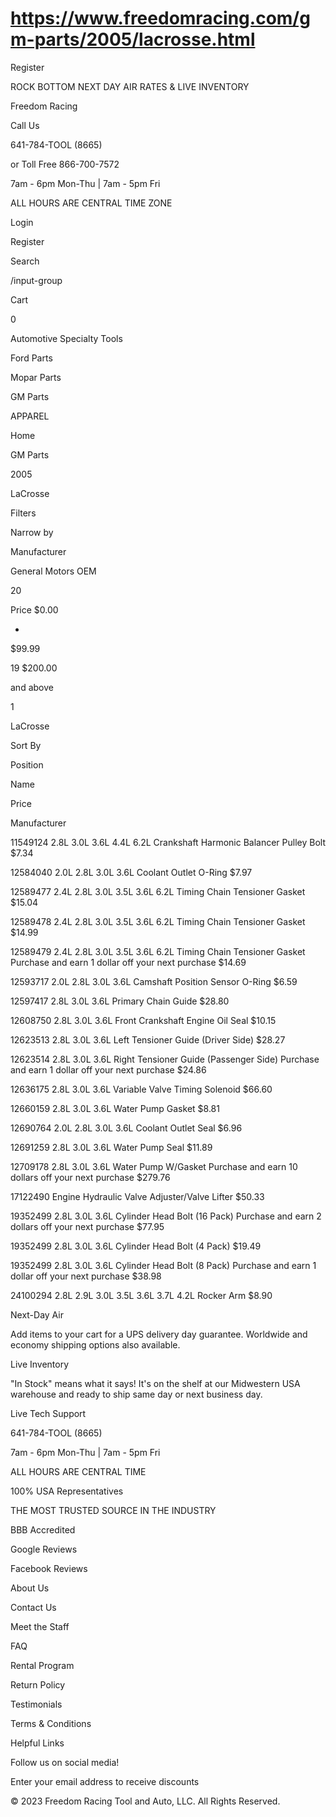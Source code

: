 # https://www.freedomracing.com/gm-parts/2005/lacrosse.html

Register

ROCK BOTTOM NEXT DAY AIR RATES & LIVE INVENTORY

Freedom Racing

Call Us

641-784-TOOL (8665)

or Toll Free 866-700-7572

7am - 6pm Mon-Thu | 7am - 5pm Fri

ALL HOURS ARE CENTRAL TIME ZONE

Login

Register

Search

/input-group

Cart

0

Automotive Specialty Tools

Ford Parts

Mopar Parts

GM Parts

APPAREL

Home

GM Parts

2005

LaCrosse

Filters

Narrow by

Manufacturer

General Motors OEM

20

Price
$0.00

-
$99.99

19
$200.00

and above

1

LaCrosse

Sort By

Position

Name

Price

Manufacturer

11549124 2.8L 3.0L 3.6L 4.4L 6.2L Crankshaft Harmonic Balancer Pulley Bolt
$7.34

12584040 2.0L 2.8L 3.0L 3.6L Coolant Outlet O-Ring
$7.97

12589477 2.4L 2.8L 3.0L 3.5L 3.6L 6.2L Timing Chain Tensioner Gasket
$15.04

12589478 2.4L 2.8L 3.0L 3.5L 3.6L 6.2L Timing Chain Tensioner Gasket
$14.99

12589479 2.4L 2.8L 3.0L 3.5L 3.6L 6.2L Timing Chain Tensioner Gasket
Purchase and earn 1 dollar off your next purchase
$14.69

12593717 2.0L 2.8L 3.0L 3.6L Camshaft Position Sensor O-Ring
$6.59

12597417 2.8L 3.0L 3.6L Primary Chain Guide
$28.80

12608750 2.8L 3.0L 3.6L Front Crankshaft Engine Oil Seal
$10.15

12623513 2.8L 3.0L 3.6L Left Tensioner Guide (Driver Side)
$28.27

12623514 2.8L 3.0L 3.6L Right Tensioner Guide (Passenger Side)
Purchase and earn 1 dollar off your next purchase
$24.86

12636175 2.8L 3.0L 3.6L Variable Valve Timing Solenoid
$66.60

12660159 2.8L 3.0L 3.6L Water Pump Gasket
$8.81

12690764 2.0L 2.8L 3.0L 3.6L Coolant Outlet Seal
$6.96

12691259 2.8L 3.0L 3.6L Water Pump Seal
$11.89

12709178 2.8L 3.0L 3.6L Water Pump W/Gasket
Purchase and earn 10 dollars off your next purchase
$279.76

17122490 Engine Hydraulic Valve Adjuster/Valve Lifter
$50.33

19352499 2.8L 3.0L 3.6L Cylinder Head Bolt (16 Pack)
Purchase and earn 2 dollars off your next purchase
$77.95

19352499 2.8L 3.0L 3.6L Cylinder Head Bolt (4 Pack)
$19.49

19352499 2.8L 3.0L 3.6L Cylinder Head Bolt (8 Pack)
Purchase and earn 1 dollar off your next purchase
$38.98

24100294 2.8L 2.9L 3.0L 3.5L 3.6L 3.7L 4.2L Rocker Arm
$8.90

<div class="toolbar-bottom">

</div>

Next-Day Air

Add items to your cart for a UPS delivery day guarantee. Worldwide and economy shipping options also available.

Live Inventory

"In Stock" means what it says! It's on the shelf at our Midwestern USA warehouse and ready to ship same day or next business day.

Live Tech Support

641-784-TOOL (8665)

7am - 6pm Mon-Thu | 7am - 5pm Fri

ALL HOURS ARE CENTRAL TIME

100% USA Representatives

THE MOST TRUSTED SOURCE IN THE INDUSTRY

BBB Accredited

Google Reviews

Facebook Reviews

About Us

Contact Us

Meet the Staff

FAQ

Rental Program

Return Policy

Testimonials

Terms & Conditions

Helpful Links

Follow us on social media!

Enter your email address to receive discounts

© 2023 Freedom Racing Tool and Auto, LLC. All Rights Reserved.